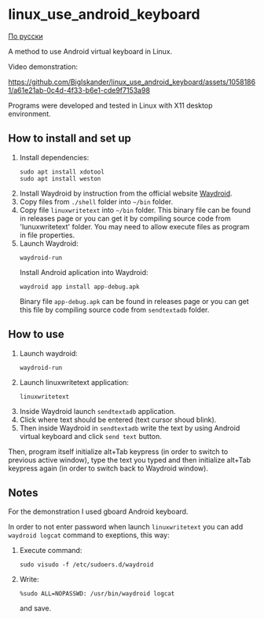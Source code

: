 # linux_use_android_keyboard

[По русски](README_RUS.md)

A method to use Android virtual keyboard in Linux.

Video demonstration:

https://github.com/BigIskander/linux_use_android_keyboard/assets/10581861/a61e21ab-0c4d-4f33-b6e1-cde9f7153a98

Programs were developed and tested in Linux with X11 desktop environment.

## How to install and set up

1. Install dependencies:
    ```
    sudo apt install xdotool
    sudo apt install weston
    ```
2. Install Waydroid by instruction from the official website [Waydroid](https://waydro.id/).
3. Copy files from `./shell` folder into `~/bin` folder.
4. Copy file `linuxwritetext` into `~/bin` folder. This binary file can be found in releases page or you can get it by compiling source code from 'lunuxwritetext' folder. You may need to allow execute files as program in file properties.
5. Launch Waydroid:
    ```
    waydroid-run
    ```
    Install Android aplication into Waydroid:
    ``` 
    waydroid app install app-debug.apk
    ```
    Binary file `app-debug.apk` can be found in releases page or you can get this file by compiling source code from `sendtextadb` folder.

## How to use

1. Launch waydroid:
    ```
    waydroid-run
    ```
2. Launch linuxwritetext application:
    ```
    linuxwritetext
    ```
3. Inside Waydroid launch `sendtextadb` application.
4. Click where text should be entered (text cursor shoud blink).
5. Then inside Waydroid in `sendtextadb` write the text by using Android virtual keyboard and click `send text` button.

Then, program itself initialize alt+Tab keypress (in order to switch to previous active window), type the text you typed and then initialize alt+Tab keypress again (in order to switch back to Waydroid window).

## Notes

For the demonstration I used gboard Android keyboard.

In order to not enter password when launch `linuxwritetext` you can add `waydroid logcat` command to exeptions, this way:
1. Execute command:
    ```
    sudo visudo -f /etc/sudoers.d/waydroid
    ```
2. Write:
    ```
    %sudo ALL=NOPASSWD: /usr/bin/waydroid logcat
    ```
    and save.


